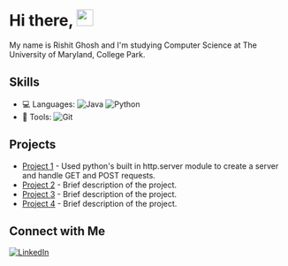 # Hi there, <img src="https://raw.githubusercontent.com/MartinHeinz/MartinHeinz/master/wave.gif" width="30px">
My name is Rishit Ghosh and I'm studying Computer Science at The University of Maryland, College Park.

## Skills
- 💻 Languages: ![Java](https://img.shields.io/badge/-Java-333333?style=flat) ![Python](https://img.shields.io/badge/-Python-333333?style=flat)
- 🔧 Tools: ![Git](https://img.shields.io/badge/-Git-333333?style=flat&logo=git) 

## Projects
- [Project 1](https://github.com/Rishitg04/Summer-2024-Simple-Web-Server-) - Used python's built in http.server module to create a server and handle GET and POST requests.
- [Project 2](https://github.com/Rishitg04/Summer-2024-Stock-Tracker-Web-App) - Brief description of the project.
- [Project 3](https://github.com/Rishitg04/Summer-2024-Web-To-do-list-with-login) - Brief description of the project.
- [Project 4](https://github.com/Rishitg04/Summer-2024-Chatbot-with-DialoGPT-) - Brief description of the project.


## Connect with Me
[![LinkedIn](https://img.shields.io/badge/-LinkedIn-0077B5?style=flat&logo=linkedin)](https://www.linkedin.com/in/rishit-ghosh-077a24162/)

